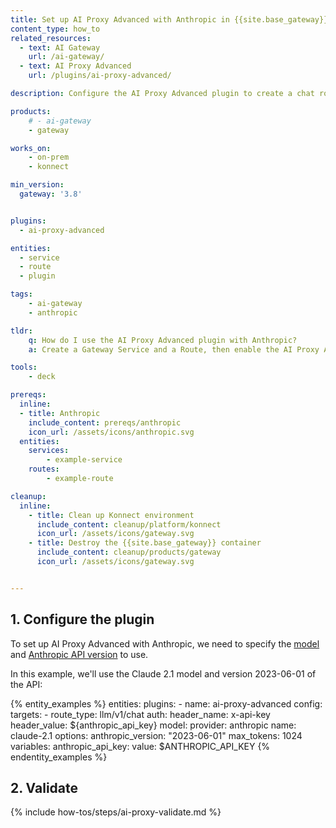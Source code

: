 ```yaml
---
title: Set up AI Proxy Advanced with Anthropic in {{site.base_gateway}}
content_type: how_to
related_resources:
  - text: AI Gateway
    url: /ai-gateway/
  - text: AI Proxy Advanced
    url: /plugins/ai-proxy-advanced/

description: Configure the AI Proxy Advanced plugin to create a chat route using Anthropic.

products:
    # - ai-gateway
    - gateway

works_on:
    - on-prem
    - konnect

min_version:
  gateway: '3.8'


plugins:
  - ai-proxy-advanced

entities: 
  - service
  - route
  - plugin

tags:
    - ai-gateway
    - anthropic

tldr:
    q: How do I use the AI Proxy Advanced plugin with Anthropic?
    a: Create a Gateway Service and a Route, then enable the AI Proxy Advanced plugin, configure it with the Anthropic provider, then add the model and your API key.

tools:
    - deck

prereqs:
  inline:
  - title: Anthropic
    include_content: prereqs/anthropic
    icon_url: /assets/icons/anthropic.svg
  entities:
    services:
        - example-service
    routes:
        - example-route

cleanup:
  inline:
    - title: Clean up Konnect environment
      include_content: cleanup/platform/konnect
      icon_url: /assets/icons/gateway.svg
    - title: Destroy the {{site.base_gateway}} container
      include_content: cleanup/products/gateway
      icon_url: /assets/icons/gateway.svg


---
```


## 1. Configure the plugin

To set up AI Proxy Advanced with Anthropic, we need to specify the [model](https://docs.anthropic.com/en/docs/about-claude/models#model-names) and [Anthropic API version](https://docs.anthropic.com/en/api/versioning#version-history) to use. 

In this example, we'll use the Claude 2.1 model and version 2023-06-01 of the API:

{% entity_examples %}
entities:
    plugins:
    - name: ai-proxy-advanced
      config:
        targets:
          - route_type: llm/v1/chat
            auth:
              header_name: x-api-key
              header_value: ${anthropic_api_key}
            model:
              provider: anthropic
              name: claude-2.1
              options:
                  anthropic_version: "2023-06-01"
                  max_tokens: 1024
variables:
  anthropic_api_key:
    value: $ANTHROPIC_API_KEY
{% endentity_examples %}

## 2. Validate

{% include how-tos/steps/ai-proxy-validate.md %}
